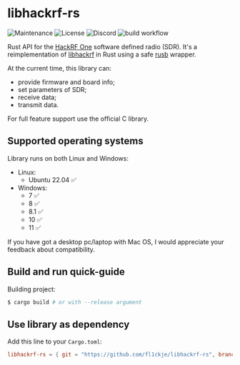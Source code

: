 # libhackrf-rs
![Maintenance](https://img.shields.io/badge/maintenance-stable-green.svg)
![License](https://img.shields.io/badge/license-MIT-blue.svg)
![Discord](https://img.shields.io/badge/chat-on_discord-%237289DA.svg)
![build workflow](https://github.com/fl1ckje/libhackrf-rs/actions/workflows/build.yml/badge.svg?branch=master)

Rust API for the [HackRF One] software defined radio (SDR).
It's a reimplementation of [libhackrf] in Rust using a safe [rusb] wrapper.

At the current time, this library can:
* provide firmware and board info;
* set parameters of SDR;
* receive data;
* transmit data.

For full feature support use the official C library.

## Supported operating systems
Library runs on both Linux and Windows:
* Linux:
  - Ubuntu 22.04 :white_check_mark:
* Windows:
  - 7 :white_check_mark:
  - 8 :white_check_mark:
  - 8.1 :white_check_mark:
  - 10 :white_check_mark:
  - 11 :white_check_mark:

If you have got a desktop pc/laptop with Mac OS, I would appreciate your feedback about compatibility.

## Build and run quick-guide
Building project:
```sh
$ cargo build # or with --release argument
```
## Use library as dependency
Add this line to your `Cargo.toml`:
```toml
libhackrf-rs = { git = "https://github.com/fl1ckje/libhackrf-rs", branch = "master" }
```

[rusb]: https://github.com/a1ien/rusb
[HackRF One]: https://greatscottgadgets.com/hackrf/one/
[libhackrf]: https://github.com/greatscottgadgets/hackrf/tree/master/host
